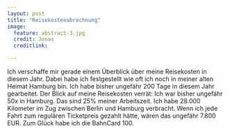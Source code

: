 ```yaml
---
layout: post
title: "Reisekostenabrechnung"
image:
  feature: abstract-3.jpg
  credit: Jonas
  creditlink: 

---
```


Ich verschaffe mir gerade einem Überblick über meine Reisekosten in diesem Jahr. Dabei habe ich festgestellt wie oft ich noch in meiner alten Heimat Hamburg bin. Ich habe bisher ungefähr 200 Tage in diesem Jahr gearbeitet. Der Blick auf meine Reisekosten verrät: Ich war bisher ungefähr 50x in Hamburg. Das sind 25% meiner Arbeitszeit.
Ich habe 28.000 Kilometer im Zug zwischen Berlin und Hamburg verbracht. Wenn ich jede Fahrt zum regulären Ticketpreis gezahlt hätte, wären das ungefähr 7.800 EUR. Zum Glück habe ich die BahnCard 100.


